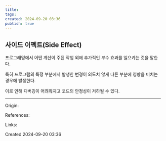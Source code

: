 ```yaml
---
title: 
tags: 
created: 2024-09-20 03:36
publish: true
---
```

## 사이드 이펙트(Side Effect)
프로그래밍에서 어떤 계산이 주된 작업 외에 추가적인 부수 효과를 일으키는 것을 말한다.

특히 프로그램의 특정 부분에서 발생한 변경이 의도치 않게 다른 부분에 영향을 미치는 경우에 발생한다. 

이로 인해 디버깅이 어려워지고 코드의 안정성이 저하될 수 있다.

---
Origin: 

References: 

Links: 

Created 2024-09-20 03:36